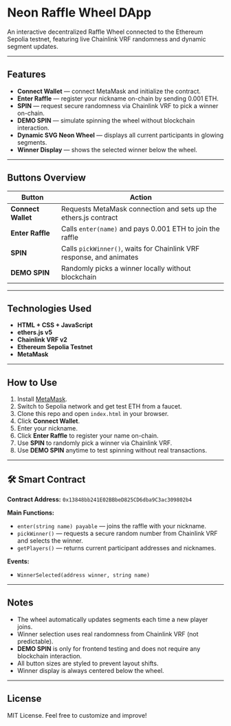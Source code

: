 # Neon Raffle Wheel DApp

An interactive decentralized Raffle Wheel connected to the Ethereum Sepolia testnet, featuring live Chainlink VRF randomness and dynamic segment updates.

---

## Features

- **Connect Wallet** — connect MetaMask and initialize the contract.
- **Enter Raffle** — register your nickname on-chain by sending 0.001 ETH.
- **SPIN** — request secure randomness via Chainlink VRF to pick a winner on-chain.
- **DEMO SPIN** — simulate spinning the wheel without blockchain interaction.
- **Dynamic SVG Neon Wheel** — displays all current participants in glowing segments.
- **Winner Display** — shows the selected winner below the wheel.

---

## Buttons Overview

| Button               | Action                                                                 |
|----------------------|------------------------------------------------------------------------|
| **Connect Wallet**   | Requests MetaMask connection and sets up the ethers.js contract        |
| **Enter Raffle**     | Calls `enter(name)` and pays 0.001 ETH to join the raffle              |
| **SPIN**             | Calls `pickWinner()`, waits for Chainlink VRF response, and animates   |
| **DEMO SPIN**        | Randomly picks a winner locally without blockchain                    |

---

## Technologies Used

- **HTML + CSS + JavaScript**
- **ethers.js v5**
- **Chainlink VRF v2**
- **Ethereum Sepolia Testnet**
- **MetaMask**

---

## How to Use

1. Install [MetaMask](https://metamask.io).
2. Switch to Sepolia network and get test ETH from a faucet.
3. Clone this repo and open `index.html` in your browser.
4. Click **Connect Wallet**.
5. Enter your nickname.
6. Click **Enter Raffle** to register your name on-chain.
7. Use **SPIN** to randomly pick a winner via Chainlink VRF.
8. Use **DEMO SPIN** anytime to test spinning without real transactions.

---

## 🛠 Smart Contract

**Contract Address:**
`0x13848bb241E02BBbeD825CD6dba9C3ac309802b4`


**Main Functions:**
- `enter(string name) payable` — joins the raffle with your nickname.
- `pickWinner()` — requests a secure random number from Chainlink VRF and selects the winner.
- `getPlayers()` — returns current participant addresses and nicknames.

**Events:**
- `WinnerSelected(address winner, string name)`

---

## Notes

- The wheel automatically updates segments each time a new player joins.
- Winner selection uses real randomness from Chainlink VRF (not predictable).
- **DEMO SPIN** is only for frontend testing and does not require any blockchain interaction.
- All button sizes are styled to prevent layout shifts.
- Winner display is always centered below the wheel.

---

## License

MIT License. Feel free to customize and improve!




